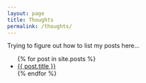 ```yaml
---
layout: page
title: Thoughts
permalink: /thoughts/
---
```


Trying to figure out how to list my posts here... 

<ul>
  {% for post in site.posts %}
    <li>
      <a href="{{ post.url }}">{{ post.title }}</a>
    </li>
  {% endfor %}
</ul>